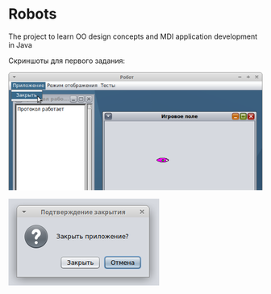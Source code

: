 # Robots
The project to learn OO design concepts and MDI application development in Java

Скриншоты для первого задания:

![example 1](docs/screenshot1.png)

![example 2](docs/screenshot2.png)